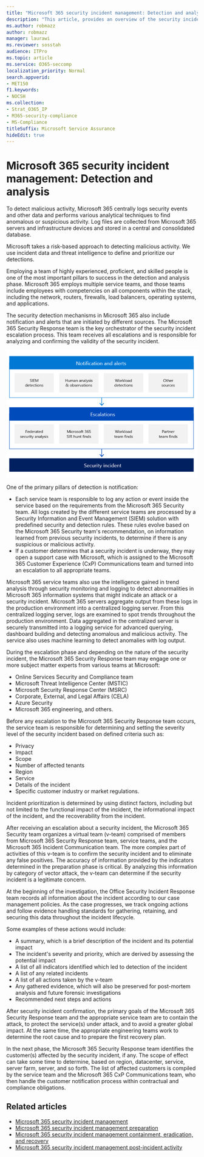 ```yaml
---
title: "Microsoft 365 security incident management: Detection and analysis"
description: "This article, provides an overview of the security incident management detection and analysis process in Microsoft 365."
ms.author: robmazz
author: robmazz
manager: laurawi
ms.reviewer: sosstah
audience: ITPro
ms.topic: article
ms.service: O365-seccomp
localization_priority: Normal
search.appverid:
- MET150
f1.keywords:
- NOCSH
ms.collection:
- Strat_O365_IP
- M365-security-compliance
- MS-Compliance
titleSuffix: Microsoft Service Assurance
hideEdit: true
---
```


# Microsoft 365 security incident management: Detection and analysis

To detect malicious activity, Microsoft 365 centrally logs security events and other data and performs various analytical techniques to find anomalous or suspicious activity. Log files are collected from Microsoft 365 servers and infrastructure devices and stored in a central and consolidated database.

Microsoft takes a risk-based approach to detecting malicious activity. We use incident data and threat intelligence to define and prioritize our detections.

Employing a team of highly experienced, proficient, and skilled people is one of the most important pillars to success in the detection and analysis phase. Microsoft 365 employs multiple service teams, and those teams include employees with competencies on all components within the stack, including the network, routers, firewalls, load balancers, operating systems, and applications.

The security detection mechanisms in Microsoft 365 also include notification and alerts that are initiated by different sources. The Microsoft 365 Security Response team is the key orchestrator of the security incident escalation process. This team receives all escalations and is responsible for analyzing and confirming the validity of the security incident.

![Security incident management workflow](../media/assurance-sim-workflow.png)

One of the primary pillars of detection is notification:

- Each service team is responsible to log any action or event inside the service based on the requirements from the Microsoft 365 Security team. All logs created by the different service teams are processed by a Security Information and Event Management (SIEM) solution with predefined security and detection rules. These rules evolve based on the Microsoft 365 Security team's recommendation, on information learned from previous security incidents, to determine if there is any suspicious or malicious activity.
- If a customer determines that a security incident is underway, they may open a support case with Microsoft, which is assigned to the Microsoft 365 Customer Experience (CxP) Communications team and turned into an escalation to all appropriate teams.

Microsoft 365 service teams also use the intelligence gained in trend analysis through security monitoring and logging to detect abnormalities in Microsoft 365 information systems that might indicate an attack or a security incident. Microsoft 365 servers aggregate output from these logs in the production environment into a centralized logging server. From this centralized logging server, logs are examined to spot trends throughout the production environment. Data aggregated in the centralized server is securely transmitted into a logging service for advanced querying, dashboard building and detecting anomalous and malicious activity. The service also uses machine learning to detect anomalies with log output.

During the escalation phase and depending on the nature of the security incident, the Microsoft 365 Security Response team may engage one or more subject matter experts from various teams at Microsoft:

- Online Services Security and Compliance team
- Microsoft Threat Intelligence Center (MSTIC)
- Microsoft Security Response Center (MSRC)
- Corporate, External, and Legal Affairs (CELA)
- Azure Security
- Microsoft 365 engineering, and others.

Before any escalation to the Microsoft 365 Security Response team occurs, the service team is responsible for determining and setting the severity level of the security incident based on defined criteria such as:

- Privacy
- Impact
- Scope
- Number of affected tenants
- Region
- Service
- Details of the incident
- Specific customer industry or market regulations.

Incident prioritization is determined by using distinct factors, including but not limited to the functional impact of the incident, the informational impact of the incident, and the recoverability from the incident.

After receiving an escalation about a security incident, the Microsoft 365 Security team organizes a virtual team (v-team) comprised of members from Microsoft 365 Security Response team, service teams, and the Microsoft 365 Incident Communication team. The more complex part of activities of this v-team is to confirm the security incident and to eliminate any false positives. The accuracy of information provided by the indicators determined in the preparation phase is critical. By analyzing this information by category of vector attack, the v-team can determine if the security incident is a legitimate concern.

At the beginning of the investigation, the Office Security Incident Response team records all information about the incident according to our case management policies. As the case progresses, we track ongoing actions and follow evidence handling standards for gathering, retaining, and securing this data throughout the incident lifecycle.

Some examples of these actions would include:

- A summary, which is a brief description of the incident and its potential impact
- The incident's severity and priority, which are derived by assessing the potential impact
- A list of all indicators identified which led to detection of the incident
- A list of any related incidents
- A list of all actions taken by the v-team
- Any gathered evidence, which will also be preserved for post-mortem analysis and future forensic investigations
- Recommended next steps and actions

After security incident confirmation, the primary goals of the Microsoft 365 Security Response team and the appropriate service team are to contain the attack, to protect the service(s) under attack, and to avoid a greater global impact. At the same time, the appropriate engineering teams work to determine the root cause and to prepare the first recovery plan.

In the next phase, the Microsoft 365 Security Response team identifies the customer(s) affected by the security incident, if any. The scope of effect can take some time to determine, based on region, datacenter, service, server farm, server, and so forth. The list of affected customers is compiled by the service team and the Microsoft 365 CxP Communications team, who then handle the customer notification process within contractual and compliance obligations.

## Related articles

- [Microsoft 365 security incident management](assurance-security-incident-management.md)
- [Microsoft 365 security incident management preparation](assurance-sim-preparation.md)
- [Microsoft 365 security incident management containment, eradication, and recovery](assurance-sim-containment-eradication-recovery.md)
- [Microsoft 365 security incident management post-incident activity](assurance-sim-post-incident-activity.md)
